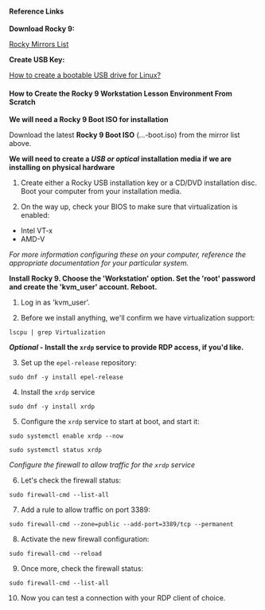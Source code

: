 #### Reference Links

**Download Rocky 9:**

[Rocky Mirrors List](https://mirror.puzzle.ch/rockylinux/9.3/isos/x86_64/)

**Create USB Key:**

[How to create a bootable USB drive for Linux?](https://www.poweriso.com/tutorials/how-to-make-linux-bootable-usb-drive.htm)  

#### How to Create the Rocky 9 Workstation Lesson Environment From Scratch

**We will need a Rocky 9 Boot ISO for installation**

Download the latest **Rocky 9 Boot ISO** (...-boot.iso) from the mirror list above.

**We will need to create a *USB or optical* installation media if we are installing on physical hardware**

1. Create either a Rocky USB installation key or a CD/DVD installation disc.  Boot your computer from your installation media.

2. On the way up, check your BIOS to make sure that virtualization is enabled:

- Intel VT-x
- AMD-V

*For more information configuring these on your computer, reference the appropriate documentation for your particular system.*

**Install Rocky 9.  Choose the 'Workstation' option.  Set the 'root' password and create the 'kvm_user' account.  Reboot.**

1. Log in as 'kvm_user'.

2. Before we install anything, we'll confirm we have virtualization support:
```
lscpu | grep Virtualization
```

***Optional* - Install the `xrdp` service to provide RDP access, if you'd like.**

3. Set up the `epel-release` repository:
```
sudo dnf -y install epel-release
```
4. Install the `xrdp` service
```
sudo dnf -y install xrdp
```
5. Configure the `xrdp` service to start at boot, and start it:
```
sudo systemctl enable xrdp --now
```
```
sudo systemctl status xrdp
```
*Configure the firewall to allow traffic for the `xrdp` service*

6. Let's check the firewall status:
```
sudo firewall-cmd --list-all
```
7. Add a rule to allow traffic on port 3389:
```
sudo firewall-cmd --zone=public --add-port=3389/tcp --permanent
```
8. Activate the new firewall configuration:
```
sudo firewall-cmd --reload
```
9. Once more, check the firewall status:
```
sudo firewall-cmd --list-all
```
10. Now you can test a connection with your RDP client of choice.